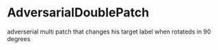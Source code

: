# AdversarialDoublePatch
adverserial multi patch that changes his target label when rotateds in 90 degrees 
